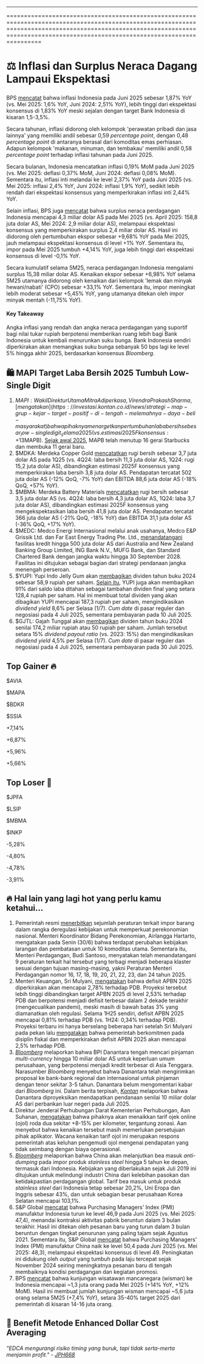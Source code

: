 ---

==================================================================================================================================================================================================================================

# ⚖️ Inflasi dan Surplus Neraca Dagang Lampaui Ekspektasi

#####

#####

BPS [mencatat](https://web-api.bps.go.id/download.php?f=jdiza4lt2NQpM76SX7mXKzVNUW12TjZ1cUcvNXV4VUtJcTJXVkk0MVBrOVY3aUt2eWJPa3dRT1FVVDkzb0FhRzVWL1RjNERsWFFpOXJ1empJMWI0aWlhTkZjSHJZTTVvQ2luZlRlNElKcHFMUURkcEZ1R1VFdGtFdzZETFROM0dyV0RxNXlNMlhPV0JuNnV0bStwWUlCeHFMYlFJdTdZWVV6NTEyUT09&_gl=1*sfvwdp*_ga*MTY2OTU5NTQ4OC4xNzUxMzUzNzQ5*_ga_XXTTVXWHDB*czE3NTEzNTM3NDgkbzEkZzEkdDE3NTEzNTM3OTEkajE3JGwwJGgw) bahwa inflasi Indonesia pada Juni 2025 sebesar 1,87% YoY (vs. Mei 2025: 1,6% YoY, Juni 2024: 2,51% YoY), lebih tinggi dari ekspektasi konsensus di 1,83% YoY meski sejalan dengan target Bank Indonesia di kisaran 1,5-3,5%.

Secara tahunan, inflasi didorong oleh kelompok 'perawatan pribadi dan jasa lainnya' yang memiliki andil sebesar 0,59 _percentage point_, dengan 0,48 _percentage point_ di antaranya berasal dari komoditas emas perhiasan. Adapun kelompok 'makanan, minuman, dan tembakau' memiliki andil 0,58 _percentage point_ terhadap inflasi tahunan pada Juni 2025.

Secara bulanan, Indonesia mencatatkan inflasi 0,19% MoM pada Juni 2025 (vs. Mei 2025: deflasi 0,37% MoM, Juni 2024: deflasi 0,08% MoM). Sementara itu, inflasi inti melandai ke level 2,37% YoY pada Juni 2025 (vs. Mei 2025: inflasi 2,4% YoY, Juni 2024: inflasi 1,9% YoY), sedikit lebih rendah dari ekspektasi konsensus yang memperkirakan inflasi inti 2,44% YoY.

Selain inflasi, BPS juga [mencatat](https://web-api.bps.go.id/download.php?f=nayqnduON46Qqbv7UswgsHVMajErdkVhbXRJa0lNcHo4RDRQdkdmU0l4Ung1OGhoaUluK0tWTXFac0J3MzAyRk5WdGc2R1VBRmlTekxCVkZ3cnJldi9HUTIzQUVsQlNONVJ3aHBKWm1LanJQRmJTWStLWS90KzhhcnlaekJLN0FEM2hwRExlU0FyZGFtdkJtc1NpMkErbFBoZ3ROd3pESmJ2YmVJQT09&_gl=1*1aici2z*_ga*MTY2OTU5NTQ4OC4xNzUxMzUzNzQ5*_ga_XXTTVXWHDB*czE3NTEzNTcyODEkbzIkZzEkdDE3NTEzNTczNTMkajYwJGwwJGgw) bahwa surplus neraca perdagangan Indonesia mencapai 4,3 miliar dolar AS pada Mei 2025 (vs. April 2025: 158,8 juta dolar AS, Mei 2024: 2,9 miliar dolar AS), melampaui ekspektasi konsensus yang memperkirakan surplus 2,4 miliar dolar AS. Hasil ini didorong oleh pertumbuhan ekspor sebesar +9,68% YoY pada Mei 2025, jauh melampaui ekspektasi konsensus di level +1% YoY. Sementara itu, impor pada Mei 2025 tumbuh +4,14% YoY, juga lebih tinggi dari ekspektasi konsensus di level -0,1% YoY.

Secara kumulatif selama 5M25, neraca perdagangan Indonesia mengalami surplus 15,38 miliar dolar AS. Kenaikan ekspor sebesar +6,98% YoY selama 5M25 utamanya didorong oleh kenaikan dari kelompok 'lemak dan minyak hewani/nabati' (CPO) sebesar +33,1% YoY. Sementara itu, impor meningkat lebih moderat sebesar +5,45% YoY, yang utamanya ditekan oleh impor minyak mentah (-11,75% YoY).

#### Key Takeaway

Angka inflasi yang rendah dan angka neraca perdagangan yang suportif bagi nilai tukar rupiah berpotensi memberikan ruang lebih bagi Bank Indonesia untuk kembali menurunkan suku bunga. Bank Indonesia sendiri diperkirakan akan memangkas suku bunga sebanyak 50 bps lagi ke level 5% hingga akhir 2025, berdasarkan konsensus _Bloomberg_.

## 🛍️ MAPI Target Laba Bersih 2025 Tumbuh Low-Single Digit

1.  $MAPI: Wakil Direktur Utama Mitra Adiperkasa, Virendra Prakash Sharma, [mengatakan](https://investasi.kontan.co.id/news/strategi-map-grup-kejar-target-positif-di-tengah-melemahnya-daya-beli-masyarakat) bahwa pihaknya menargetkan pertumbuhan laba bersih sebesar _low-single digit_ selama 2025 (vs. estimasi 2025F konsensus: +13% YoY, realisasi 2024: -6,7% YoY), dengan target pendapatan di kisaran _high-single digit_ (vs. estimasi 2025F konsensus: +8,6% YoY, realisasi 2024: +14% YoY). Target tersebut mempertimbangkan kondisi makroekonomi Indonesia yang lebih lesu dibandingkan tahun sebelumnya. MAPI sendiri berencana menganggarkan _capex_ senilai 2 triliun rupiah selama 2025 untuk ekspansi, termasuk untuk ekspansi 40 gerai baru Starbucks melalui MAP Boga Adiperkasa ($MAPB). [Sejak awal 2025](https://epaper.bisnis.com/epaper/detail/page/156425/), MAPB telah menutup 16 gerai Starbucks dan membuka 11 gerai baru.
2.  $MDKA: Merdeka Copper Gold [mencatatkan](https://www.idx.co.id/Portals/0/StaticData/ListedCompanies/Corporate_Actions/New_Info_JSX/Jenis_Informasi/01_Laporan_Keuangan/02_Soft_Copy_Laporan_Keuangan//Laporan%20Keuangan%20Tahun%202025/TW1/MDKA/Financial%20Statements%20MDKA%2031%20March%202025.pdf) rugi bersih sebesar 3,7 juta dolar AS pada 1Q25 (vs. 4Q24: laba bersih 11,3 juta dolar AS, 1Q24: rugi 15,2 juta dolar AS), dibandingkan estimasi 2025F konsensus yang memperkirakan laba bersih 3,8 juta dolar AS. Pendapatan tercatat 502 juta dolar AS (-12% QoQ, -7% YoY) dan EBITDA 88,6 juta dolar AS (-18% QoQ, +57% YoY).
3.  $MBMA: Merdeka Battery Materials [mencatatkan](https://www.idx.co.id/Portals/0/StaticData/ListedCompanies/Corporate_Actions/New_Info_JSX/Jenis_Informasi/01_Laporan_Keuangan/02_Soft_Copy_Laporan_Keuangan//Laporan%20Keuangan%20Tahun%202025/TW1/MBMA/FS%20MBMA%2031%20March%202025.pdf) rugi bersih sebesar 3,5 juta dolar AS (vs. 4Q24: laba bersih 4,3 juta dolar AS, 1Q24: laba 3,7 juta dolar AS), dibandingkan estimasi 2025F konsensus yang mengekspektasikan laba bersih 41,8 juta dolar AS. Pendapatan tercatat 366 juta dolar AS (-21% QoQ, -18% YoY) dan EBITDA 31,1 juta dolar AS (-36% QoQ, +17% YoY).
4.  $MEDC: Medco Energi Internasional melalui anak usahanya, Medco E&P Grissik Ltd. dan Far East Energy Trading Pte. Ltd., [menandatangani](https://www.idx.co.id/StaticData/NewsAndAnnouncement/ANNOUNCEMENTSTOCK/From_EREP/202507/e3ef0b2834_338dad9486.pdf) fasilitas kredit hingga 500 juta dolar AS dari Australia and New Zealand Banking Group Limited, ING Bank N.V., MUFG Bank, dan Standard Chartered Bank dengan jangka waktu hingga 30 September 2028. Fasilitas ini ditujukan sebagai bagian dari strategi pendanaan jangka menengah perseroan.
5.  $YUPI: Yupi Indo Jelly Gum akan [membagikan](https://www.idx.co.id/StaticData/NewsAndAnnouncement/ANNOUNCEMENTSTOCK/From_EREP/202506/65d0c99370_052bbbb241.pdf) dividen tahun buku 2024 sebesar 58,9 rupiah per saham. [Selain itu](https://www.idx.co.id/StaticData/NewsAndAnnouncement/ANNOUNCEMENTSTOCK/From_EREP/202506/d16b0869ee_518b51de2a.pdf), YUPI juga akan membagikan 91% dari saldo laba ditahan sebagai tambahan dividen final yang setara 128,4 rupiah per saham. Hal ini membuat total dividen yang akan dibagikan YUPI mencapai 187,3 rupiah per saham, mengindikasikan _dividend yield_ 8,6% per Selasa (1/7). _Cum date_ di pasar reguler dan negosiasi pada 4 Juli 2025, sementara pembayaran pada 10 Juli 2025.
6.  $GJTL: Gajah Tunggal akan [membagikan](https://www.idx.co.id/StaticData/NewsAndAnnouncement/ANNOUNCEMENTSTOCK/From_EREP/202506/badf7f5a59_f0e8daa293.pdf) dividen tahun buku 2024 senilai 174,2 miliar rupiah atau 50 rupiah per saham. Jumlah tersebut setara 15% _dividend payout ratio_ (vs. 2023: 15%) dan mengindikasikan _dividend yield_ 4,5% per Selasa (1/7). _Cum date_ di pasar reguler dan negosiasi pada 4 Juli 2025, sementara pembayaran pada 30 Juli 2025.

## Top Gainer 🔥

$AVIA

$MAPA

$BDKR

$SSIA

+7,14%

+6,87%

+5,96%

+5,66%

## Top Loser 🤕

$JPFA

$LSIP

$MBMA

$INKP

\-5,28%

\-4,80%

\-4,78%

\-3,91%

## 🔥 Hal lain yang lagi hot yang perlu kamu ketahui...

1.  Pemerintah resmi [menerbitkan](https://jatim.antaranews.com/berita/939821/pemerintah-terbitkan-sembilan-permendag-baru-terkait-kebijakan-impor) sejumlah peraturan terkait impor barang dalam rangka deregulasi kebijakan untuk memperkuat perekonomian nasional. Menteri Koordinator Bidang Perekonomian, Airlangga Hartarto, mengatakan pada Senin (30/6) bahwa terdapat perubahan kebijakan larangan dan pembatasan untuk 10 komoditas utama. Sementara itu, Menteri Perdagangan, Budi Santoso, menyatakan telah menandatangani 9 peraturan terkait hal tersebut yang terbagi menjadi beberapa klaster sesuai dengan tujuan masing-masing, yakni Peraturan Menteri Perdagangan nomor 16, 17, 18, 19, 20, 21, 22, 23, dan 24 tahun 2025.
2.  Menteri Keuangan, Sri Mulyani, [mengatakan](https://www.bloomberg.com/news/articles/2025-07-01/indonesia-sees-budget-deficit-at-2-78-of-gdp-near-legal-limit) bahwa defisit APBN 2025 diperkirakan akan mencapai 2,78% terhadap PDB. Proyeksi tersebut lebih tinggi dibandingkan target APBN 2025 di level 2,53% terhadap PDB dan berpotensi menjadi defisit terbesar dalam 2 dekade terakhir (mengecualikan pandemi), meski masih di bawah batas 3% yang diamanatkan oleh regulasi. Selama 1H25 sendiri, defisit APBN 2025 mencapai 0,81% terhadap PDB (vs. 1H24: 0,34% terhadap PDB). Proyeksi terbaru ini hanya berselang beberapa hari setelah Sri Mulyani pada pekan lalu [mengatakan](https://snips.stockbit.com/snips-terbaru/bmri-5m25-laba-bersih-flat-yoy#:~:text=Menteri%20Keuangan%2C,pada%20tahun%20ini) bahwa pemerintah berkomitmen pada disiplin fiskal dan memperkirakan defisit APBN 2025 akan mencapai 2,5% terhadap PDB.
3.  _[Bloomberg](https://www.bloomberg.com/news/articles/2025-06-30/danantara-seeks-up-to-10-billion-loan-southeast-asia-s-largest)_ melaporkan bahwa BPI Danantara tengah mencari pinjaman _multi-currency_ hingga 10 miliar dolar AS untuk keperluan umum perusahaan, yang berpotensi menjadi kredit terbesar di Asia Tenggara. Narasumber _Bloomberg_ menyebut bahwa Danantara telah mengirimkan proposal ke bank-bank regional dan internasional untuk pinjaman dengan tenor sekitar 3-5 tahun. Danantara belum mengomentari kabar dari _Bloomberg_ ini. Dalam berita terpisah, _[Kontan](https://nasional.kontan.co.id/news/danantara-akan-dapat-pendanaan-us-10-miliar-dari-perbankan-luar-negeri)_ melaporkan bahwa Danantara diproyeksikan mendapatkan pendanaan senilai 10 miliar dolar AS dari perbankan luar negeri pada Juli 2025.
4.  Direktur Jenderal Perhubungan Darat Kementerian Perhubungan, Aan Suhanan, [mengatakan](https://katadata.co.id/digital/teknologi/6862558657622/kemenhub-bakal-naikkan-tarif-ojek-online-15-ada-aturan-zonasi) bahwa pihaknya akan menaikkan tarif ojek online (ojol) roda dua sekitar +8-15% per kilometer, tergantung zonasi. Aan menyebut bahwa kenaikan tersebut masih memerlukan persetujuan pihak aplikator. Wacana kenaikan tarif ojol ini merupakan respons pemerintah atas keluhan pengemudi ojol mengenai pendapatan yang tidak seimbang dengan biaya operasional.
5.  _[Bloomberg](https://www.bloomberg.com/news/articles/2025-06-30/china-sticks-to-stainless-steel-levies-despite-indonesia-pain)_ melaporkan bahwa China akan melanjutkan bea masuk _anti-dumping_ pada impor produk _stainless steel_ hingga 5 tahun ke depan, termasuk dari Indonesia. Kebijakan yang diberlakukan sejak Juli 2019 ini ditujukan untuk melindungi industri China dari kelebihan pasokan dan ketidakpastian perdagangan global. Tarif bea masuk untuk produk _stainless steel_ dari Indonesia tetap sebesar 20,2%, Uni Eropa dan Inggris sebesar 43%, dan untuk sebagian besar perusahaan Korea Selatan mencapai 103,1%.
6.  S&P Global [mencatat](https://www.pmi.spglobal.com/Public/Home/PressRelease/89a9bef1b8f344fb8fb8aea7566a5462) bahwa Purchasing Managers' Index (PMI) manufaktur Indonesia turun ke level 46,9 pada Juni 2025 (vs. Mei 2025: 47,4), menandai kontraksi aktivitas pabrik beruntun dalam 3 bulan terakhir. Hasil ini ditekan oleh pesanan baru yang turun dalam 3 bulan beruntun dengan tingkat penurunan yang paling tajam sejak Agustus 2021. Sementara itu, S&P Global [mencatat](https://www.pmi.spglobal.com/Public/Home/PressRelease/b82735a9ba66455eb839145fba0ac5df) bahwa Purchasing Managers' Index (PMI) manufaktur China naik ke level 50,4 pada Juni 2025 (vs. Mei 2025: 48,3), melampaui ekspektasi konsensus di level 49. Peningkatan ini didukung oleh _output_ yang tumbuh pada laju tercepat sejak November 2024 seiring meningkatnya pesanan baru di tengah membaiknya kondisi perdagangan dan kegiatan promosi.
7.  BPS [mencatat](https://www.bps.go.id/id/pressrelease/2025/07/01/2442/kunjungan-wisatawan-mancanegara--wisman--pada-mei-2025-mencapai-1-31-juta-kunjungan--naik-14-01-persen--y-on-y---.html) bahwa kunjungan wisatawan mancanegara (wisman) ke Indonesia mencapai ~1,3 juta orang pada Mei 2025 (+14% YoY, +12% MoM). Hasil ini membuat jumlah kunjungan wisman mencapai ~5,6 juta orang selama 5M25 (+7,4% YoY), setara 35-40% target 2025 dari pemerintah di kisaran 14-16 juta orang.

## 💸 Benefit Metode Enhanced Dollar Cost Averaging

###### _"EDCA mengurangi risiko timing yang buruk, tapi tidak serta-merta menjamin profit." -_ _[JPH668](https://stockbit.com/JPH668?source=0)_

#####

